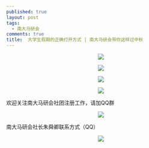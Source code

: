 ```yaml
---
published: true
layout: post
tags:
  - 南大马研会
comments: true
title:  大学生假期的正确打开方式 | 南大马研会带你这样过中秋
---
```


<p align="center"> <img src="https://i.loli.net/2018/09/26/5bab26320381c.jpg"> </p>

<p align="center"> <img src="https://i.loli.net/2018/09/26/5bab26682a329.jpg"> </p>

<p align="center"> <img src="https://i.loli.net/2018/09/26/5bab29793afd5.jpg"> </p>

<p align="center"> <img src="https://i.loli.net/2018/09/26/5bab29c17b455.jpg"> </p>


欢迎关注南大马研会社团注册工作，请加QQ群

<p align="center"> <img src="https://i.loli.net/2018/09/26/5bab29e34c80e.jpg"> </p>


南大马研会社长朱舜卿联系方式（QQ）

<p align="center"> <img src="https://i.loli.net/2018/09/26/5bab2a133a4f5.jpg"> </p>

